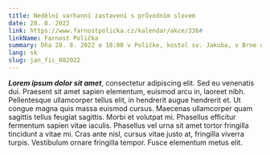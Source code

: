 ```yaml
---
title: Nedělní varhanní zastavení s průvodním slovem
date: 28. 8. 2022
link: https://www.farnostpolicka.cz/kalendar/akce/336#
linkName: Farnost Polička
summary: Dňa 28. 8. 2022 o 18:00 v Poličke, kostol sv. Jakuba, v Brne odznie Ave Maria pre soprán a organ op. 7 č. 2 a Ave verum corpus pre spev a organ op. 34 č. 4. v predvedení soprán - Zuzana Barochová, organ - Ján Fic 
lang: sk
slug: jan_fic_082022
---
```


 ***Lorem ipsum dolor sit amet***, consectetur adipiscing elit. Sed eu venenatis dui. Praesent sit amet sapien elementum, euismod arcu in, laoreet nibh. Pellentesque ullamcorper tellus elit, in hendrerit augue hendrerit et. Ut congue magna quis massa euismod cursus. Maecenas ullamcorper quam sagittis tellus feugiat sagittis. Morbi et volutpat mi. Phasellus efficitur fermentum sapien vitae iaculis. Phasellus vel urna sit amet tortor fringilla tincidunt a vitae mi. Cras ante nisl, cursus vitae justo at, fringilla viverra turpis. Vestibulum ornare fringilla tempor. Fusce elementum metus elit.